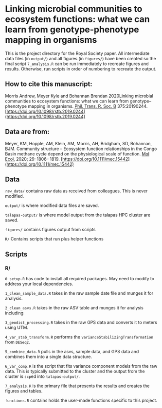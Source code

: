 # Linking microbial communities to ecosystem functions: what we can learn from genotype-phenotype mapping in organisms
This is the project directory for the Royal Society paper. All intermediate
data files (in `output/`) and all figures (in `figures/`) have been
created so the final script `7_analysis.R` can be run immediately to recreate
figures and results. Otherwise, run scripts in order of numbering to recreate
the output.

## How to cite this manuscript:

Morris Andrew, Meyer Kyle and Bohannan Brendan 2020Linking microbial communities
to ecosystem functions: what we can learn from genotype–phenotype mapping in
organisms. [Phil. Trans. R. Soc.
B](https://royalsocietypublishing.org/journal/rstb) 375:20190244.
[https://doi.org/10.1098/rstb.2019.0244](https://doi.org/10.1098/rstb.2019.0244)

## Data are from:

Meyer, KM, Hopple, AM, Klein, AM, Morris, AH, Bridgham, SD, Bohannan, BJM.
Community structure – Ecosystem function relationships in the Congo Basin
methane cycle depend on the physiological scale of function. [Mol Ecol.](https://onlinelibrary.wiley.com/journal/1365294x) 2020; 29:
1806– 1819.
[https://doi.org/10.1111/mec.15442](https://doi.org/10.1111/mec.15442)


## Data

`raw_data/` contains raw data as received from colleagues. This is never modified.

`output/` is where modified data files are saved. 

`talapas-output/` is where model output from the talapas HPC cluster are saved.

`figures/` contains figures output from scripts

`R/` Contains scripts that run plus helper functions

## Scripts

### R/

`0_setup.R` has code to install all required packages. May need to modify to
address your local dependencies.

`1_clean_sample_data.R` takes in the raw sample date file and munges it for analysis.

`2_clean_asvs.R` takes in the raw ASV table and munges it for analysis including

`3_geodist_processing.R` takes in the raw GPS data and converts it to meters using
UTM.

`4_var_stab_transform.R` performs the `varianceStabilizingTransformation` from `DESeq2`.

`5_combine_data.R` pulls in the asvs, sample data, and GPS data and combines them
into a single data structure.

`6_var_comp.R` is the script that fits variance component models from the raw
data. This is typically submitted to the cluster and the output from the cluster is
`scp`ed into `talapas-output/`.

`7_analysis.R` is the primary file that presents the results and creates the
figures and tables.

`functions.R` contains holds the user-made functions specific to this project.

